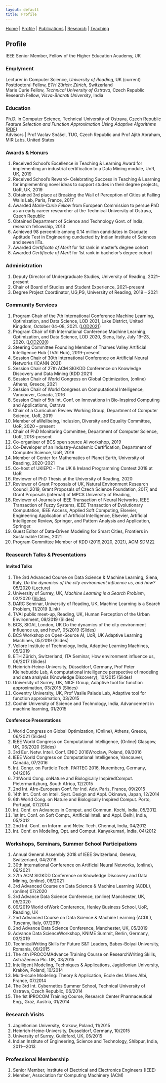 ```yaml
---
layout: default
title: Profile
---
```

<a href="{{site.baseurl}}/index">Home</a> | 
<a href="{{site.baseurl}}/profile">Profile</a> | 
<a href="{{site.baseurl}}/publications">Publications</a> | 
<a href="{{site.baseurl}}/research">Research</a> | 
<a href="{{site.baseurl}}/teaching">Teaching</a>

## Profile

IEEE Senior Member, Fellow of the Higher Education Academy, UK

### Emplyment
Lecturer in Computer Science, _University of Reading_, UK (current) <br>
Postdoctoral Fellow, _ETH Zürich: Zürich_, Switzerland <br>
Marie Curie Fellow, _Technical University of Ostrava_, Czech Republic <br>
Research Fellow, _Visva-Bharati University_, India <br>

### Education
Ph.D. in Computer Science, Technical University of Ostrava, Czech Republic <br>
_Feature Selection and Function Approximation Using Adaptive Algorithms_ (<a href="https://dspace.vsb.cz/handle/10084/112274?locale-attribute=en" target="_blank">PDF</a>)  <br>
Advisors | Prof Vaclav Snášel, TUO, Czech Republic and Prof Ajith Abraham, MIR Labs, United States <br>

### Awards & Honurs
1. Received School’s Excellence in Teaching & Learning Award for implementing an industrial certification to a Data Mining module, UoR, UK, 2019
1. Received School’s Reward– Celebrating Success in Teaching & Learning for implementing novel ideas to support studes in their degree projects, UoR, UK, 2019
1. Obtained 3rd place at Breaking the Wall of Perception of Cities at Falling Walls Lab, Paris, France, 2017
1. Awarded _Marie-Curie Fellow_ from European Commission to persue PhD as an early career researcher at the Technical University of Ostrava, Czech Republic
1. Obtained Department of Science and Technology Govt. of India, research fellowship, 2013
1. Achieved 98 percentile among 0.14 million candidates in Graduate Aptitude Test in Engineering cunducted by Indian Institute of Sciences and seven IITs.
1. Awarded _Certificate of Merit_ for 1st rank in master’s degree cohort
1. Awarded _Certificate of Merit_ for 1st rank in bachelor’s degree cohort

### Administration
1. Deputy Director of Undergraduate Studies, University of Reading, 2021–present
1. Chair of Board of Studies and Student Experience, 2021–present
1. Degree Project Coordinator, UG,PG, University of Reading, 2019 – 2021

### Community Services
1. Program Chair of the 7th International Conference Machine Learning, Optimization, and Data Science,
LOD 2021, Lake District, United Kingdom, October 04–08, 2021. (<a href="https://lod2021.icas.cc/" target="_blank">LOD2021</a>)
1. Program Chair of 6th International Conference Machine Learning, Optimization, and Data Science,
LOD 2020, Siena, Italy, July 19–23, 2020. (<a href="https://lod2020.icas.xyz/" target="_blank">LOD2020</a>)
1. Steering Committee Founding Member of Thames Valley Artificial Intelligence Hub (TVAI Hub), 2019–present
1. Session Chair of 30th International Conference on Artificial Neural Networks (ICANN 2021)
1. Session Chair of 27th ACM SIGKDD Conference on Knowledge Discovery and Data Mining (KDD 2021)
1. Session Chair of World Congress on Global Optimization, (online) Athens, Greece, 2021
1. Session Chair of World Congress on Computational Intelligence, Vancouver, Canada, 2016
1. Session Chair of 5th Int. Conf. on Innovations in Bio-Inspired Computing and Applications, Ostrava
1. Chair of a Curriculum Review Working Group, Department of Computer Science, UoR, 2019
1. Member of aWellbeing, Inclusion, Diversity and Equality Committee, UoR, 2020 – present
1. Chair of PhD Monitoring Committee, Department of Computer Science, UoR, 2018–present
1. Co-organiser of BCS open source AI workshop, 2019
1. Co-Developer of an Industry-Academic Certification, Department of Computer Science, UoR, 2019
1. Member of Center for Mathematics of Planet Earth, University of Reading, 2020–2021
1. Co-host of UKIEPC - The UK & Ireland Programming Contest 2018 at UoR
1. Reviewer of PhD Thesis at the University of Reading, 2020
1. Reviewer of Grant Proposals of UK, Natural Environment Research Council,2019, 
Grant Proposals of Czech Science Foundation, 2017, 
and Grant Proposals (internal) of MPCS University of Reading,
1. Reviewer of Journals of IEEE Transaction of Neural Networks, IEEE Transaction of Fuzzy Systems,
IEEE Transaction of Evolutionary Computation, IEEE Access, Applied Soft Computing, Elsevier, Engineering
Application of Artificial Intelligence, Elsevier, Artificial Intelligence Review, Springer, and
Pattern Analysis and Application, Springer.
1. Guest Editor of Data-Driven Modeling for Smart Cities, Frontiers in Sustainable Cities, 2021
1. Program Committee Member of KDD (2019,2020, 2021), ACM SDM22

### Reasearch Talks & Presentations

#### Invited Talks
1. The 3rd Advanced Course on Data Science & Machine Learning, Siena, Italy, _Do the dynamics of the city
environment influence us, and how?_ 05/2020 (<a href="https://acdl2020.icas.xyz/lecturers/" target="_blank">Lecture</a>)
1. University of Surrey, UK, _Machine Learning is a Search Problem_, 02/2020 (<a href="https://github.com/ojhavk/ojhavk.github.io/blob/main/data/ML_Is_A_Search_Prob_VOjha.pdf" target="_blank">Slides</a> 
1. DARC Seminar, University of Reading, UK, Machine Learning is a Search Problem, 11/2019 (Link)
1. TVAI public meet-up, Reading, UK, Human Perception of the Urban Environment, 09/2019 (Slides)
1. BCS, SIGAI, London, UK Do the dynamics of the city environment influence us, and how?, 05/2019 (Slides)
1. BCS Workshop on Open-Source AI, UoR, UK Adaptive Learning Machines, 05/2019 (Slides)
1. Vellore Institute of Technology, India, Adaptive Learning Machines, 05/2019
1. ETH Zürich, Switzerland, ITA Seminar, How environment influence us, 06/2017 (Slides)
1. Heinrich-Heine-University, Düsseldorf, Germany, Prof Peter Kleinebudde Lab, A computational intelligence
perspective of modeling and data analysis (Knowledge Discovery), 10/2015 (Slides)
1. University of Surrey, UK, NICE Group, Adaptive tool for function approximation, 03/2015 (Slides)
1. Coventry University, UK, Prof Vasile Palade Lab, Adaptive tool for function approximation, 03/2015
1. Cochin University of Science and Technology, India, Advancement in machine learning, 01/2015

#### Conference Presentations
1. World Congress on Global Optimization, (Online), Athens, Greece, 06/2021 (Slides)
1. IEEE World Congress on Computational Intelligence, (Online) Glasgow, UK, 06/2020 (Slides)
1. 3rd Eur. Netw. Intell. Conf. ENIC 2016Wrocław, Poland, 09/2016
1. IEEE World Congress on Computational Intelligence, Vancouver, Canada, 07/2016
1. Int. Congr. on Particle Tech. PARTEC 2016, Nuremberg, Germany, 04/2016
1. 7thWorld Cong. onNature and Biologically InspiredComput. Pietermaritzburg, South Africa, 12/2015
1. 2nd Int. Afro-European Conf. for Ind. Adv. Paris, France, 09/2015
1. 14th Int. Conf. on Intell. Syst. Design and Appl. Okinawa, Japan, 12/2014
1. 6th World Cong. on Nature and Biologically Inspired Comput. Porto, Portugal, 07/2014
1. Int. Conf. on Advances in Comput. and Commun. Kochi, India, 05/2012
1. 1st Int. Conf. on Soft Compt., Artificial Intell. and Appl. Delhi, India, 05/2012
1. 2nd Int. Conf. on Inform. and Netw. Tech. Chennai, India, 04/2012
1. Int. Conf. on Modeling, Opt. and Comput. Kanyakumari, India, 04/2012

### Workshops, Seminars, Summer School Participations
1. Annual General Assembly 2018 of IEEE Switzerland, Geneva, Switzerland, 04/2018
1. 30th International Conference on Artificial Neural Networks, (online), 09/2021
1. 27th ACM SIGKDD Conference on Knowledge Discovery and Data Mining, (online), 08/2021
1. 3rd Advanced Course on Data Science & Machine Learning (ACDL), (online) 07/2020
1. 3rd Advance Data Science Conference, (online) Manchester, UK, 05/2020
1. 09/2019 World ofWork Conference, Henley Business School, UoR, Reading, UK
1. 2nd Advanced Course on Data Science & Machine Learning (ACDL), Tuscany, Italy, 07/2019
1. 2nd Advance Data Science Conference, Manchester, UK, 05/2019
1. Advance Data ScienceWorkshop, KNIME Summit, Berlin, Germany, 03/2019
1. TechnicalWriting Skills for Future S&T Leaders, Babes-Bolyai University, Romania, 09/2015
1. The 4th IPROCOMAdvance Training Course on ResearchWriting Skills, AstraZeneca Plc. UK, 03/2015
1. Intelligent Modeling, Techniques & Applications, Jagiellonian University, Kraków, Poland, 10/2014
1. Multi-scale Modeling: Theory & Application, Ecole des Mines Albi, France, 07/2014
1. The 3rd Int. Cybernetics Summer School, Technical University of Ostrava, Czech Republic, 06/2014
1. The 1st IPROCOM Training Course, Research Center Pharmaceutical Eng., Graz, Austria, 01/2014

### Research Visits
1. Jagiellonian University, Krakow, Poland, 11/2015
1. Heinrich-Heine-University, Dusseldorf, Germany, 10/2015
1. University of Surrey, Guildford, UK, 05/2015
1. Indian Institute of Engineering, Science and Technology, Shibpur, India, 2011--2013  

### Professional Membership
1. Senior Member, Institute of Electrical and Electronics Engineers (IEEE)
1. Member, Association for Computing Machinery (ACM)

